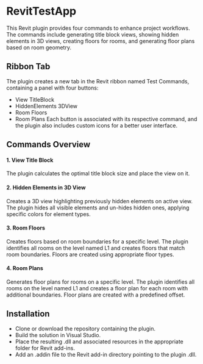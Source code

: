 # RevitTestApp

This Revit plugin provides four commands to enhance project workflows. The commands include generating title block views, showing hidden elements in 3D views, creating floors for rooms, and generating floor plans based on room geometry.

## Ribbon Tab
The plugin creates a new tab in the Revit ribbon named Test Commands, containing a panel with four buttons:

* View TitleBlock
* HiddenElements 3DView
* Room Floors
* Room Plans
Each button is associated with its respective command, and the plugin also includes custom icons for a better user interface.

## Commands Overview

#### 1. View Title Block
The plugin calculates the optimal title block size and place the view on it.
#### 2. Hidden Elements in 3D View
Creates a 3D view highlighting previously hidden elements on active view. The plugin hides all visible elements and un-hides hidden ones, applying specific colors for element types.
#### 3. Room Floors
Creates floors based on room boundaries for a specific level. The plugin identifies all rooms on the level named L1 and creates floors that match room boundaries.
Floors are created using appropriate floor types.
#### 4. Room Plans
Generates floor plans for rooms on a specific level. The plugin identifies all rooms on the level named L1 and creates a floor plan for each room with additional boundaries.
Floor plans are created with a predefined offset.

## Installation

* Clone or download the repository containing the plugin.
* Build the solution in Visual Studio.
* Place the resulting .dll and associated resources in the appropriate folder for Revit add-ins.
* Add an .addin file to the Revit add-in directory pointing to the plugin .dll.
